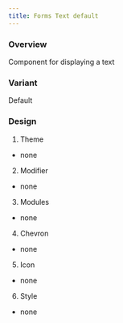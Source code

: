 ```yaml
---
title: Forms Text default
---
```

### Overview
Component for displaying a text
### Variant
Default
### Design
1. Theme
 * none
2. Modifier
 * none
3. Modules
 * none
4. Chevron
 * none
5. Icon
 * none
6. Style
 * none 
 
